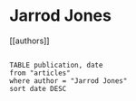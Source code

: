 # Jarrod Jones

[[authors]]

```dataview

TABLE publication, date
from "articles"
where author = "Jarrod Jones"
sort date DESC

```